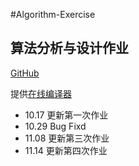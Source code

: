 ﻿#Algorithm-Exercise

## 算法分析与设计作业  

[GitHub](https://github.com/banixc/Algorithm-Exercise)

提供[在线编译器](http://ideone.com)

* 10.17 更新第一次作业
* 10.29 Bug Fixd
* 11.08 更新第三次作业
* 11.14 更新第四次作业

